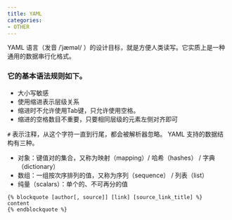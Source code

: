 ```yaml
---
title: YAML
categories: 
- OTHER
---
```


YAML 语言（发音 /ˈjæməl/ ）的设计目标，就是方便人类读写。它实质上是一种通用的数据串行化格式。

### 它的基本语法规则如下。

- 大小写敏感
- 使用缩进表示层级关系
- 缩进时不允许使用Tab键，只允许使用空格。
- 缩进的空格数目不重要，只要相同层级的元素左侧对齐即可

`#` 表示注释，从这个字符一直到行尾，都会被解析器忽略。
YAML 支持的数据结构有三种。

- 对象：键值对的集合，又称为映射（mapping）/ 哈希（hashes） / 字典（dictionary）
- 数组：一组按次序排列的值，又称为序列（sequence） / 列表（list）
- 纯量（scalars）：单个的、不可再分的值



```
{% blockquote [author[, source]] [link] [source_link_title] %}
content
{% endblockquote %}
```